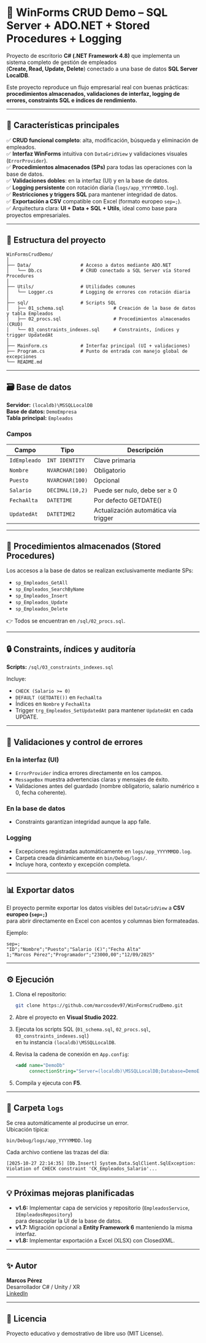 # 🧾 WinForms CRUD Demo – SQL Server + ADO.NET + Stored Procedures + Logging

Proyecto de escritorio **C# (.NET Framework 4.8)** que implementa un sistema completo de gestión de empleados  
(**Create, Read, Update, Delete**) conectado a una base de datos **SQL Server LocalDB**.  

Este proyecto reproduce un flujo empresarial real con buenas prácticas:  
**procedimientos almacenados, validaciones de interfaz, logging de errores, constraints SQL e índices de rendimiento.**

---

## 🚀 Características principales

✅ **CRUD funcional completo**: alta, modificación, búsqueda y eliminación de empleados.  
✅ **Interfaz WinForms** intuitiva con `DataGridView` y validaciones visuales (`ErrorProvider`).  
✅ **Procedimientos almacenados (SPs)** para todas las operaciones con la base de datos.  
✅ **Validaciones dobles**: en la interfaz (UI) y en la base de datos.  
✅ **Logging persistente** con rotación diaria (`logs/app_YYYYMMDD.log`).  
✅ **Restricciones y triggers SQL** para mantener integridad de datos.  
✅ **Exportación a CSV** compatible con Excel (formato europeo `sep=;`).  
✅ Arquitectura clara: **UI + Data + SQL + Utils**, ideal como base para proyectos empresariales.

---

## 🧩 Estructura del proyecto

```
WinFormsCrudDemo/
│
├── Data/                  # Acceso a datos mediante ADO.NET
│   └── Db.cs              # CRUD conectado a SQL Server vía Stored Procedures
│
├── Utils/                 # Utilidades comunes
│   └── Logger.cs          # Logging de errores con rotación diaria
│
├── sql/                   # Scripts SQL
│   ├── 01_schema.sql                  # Creación de la base de datos y tabla Empleados
│   ├── 02_procs.sql                   # Procedimientos almacenados (CRUD)
│   └── 03_constraints_indexes.sql     # Constraints, índices y trigger UpdatedAt
│
├── MainForm.cs            # Interfaz principal (UI + validaciones)
├── Program.cs             # Punto de entrada con manejo global de excepciones
└── README.md
```

---

## 🗃️ Base de datos

**Servidor:** `(localdb)\MSSQLLocalDB`  
**Base de datos:** `DemoEmpresa`  
**Tabla principal:** `Empleados`

### Campos
| Campo | Tipo | Descripción |
|--------|------|-------------|
| `IdEmpleado` | `INT IDENTITY` | Clave primaria |
| `Nombre` | `NVARCHAR(100)` | Obligatorio |
| `Puesto` | `NVARCHAR(100)` | Opcional |
| `Salario` | `DECIMAL(10,2)` | Puede ser nulo, debe ser ≥ 0 |
| `FechaAlta` | `DATETIME` | Por defecto GETDATE() |
| `UpdatedAt` | `DATETIME2` | Actualización automática vía trigger |

---

## 🧠 Procedimientos almacenados (Stored Procedures)

Los accesos a la base de datos se realizan exclusivamente mediante SPs:

- `sp_Empleados_GetAll`
- `sp_Empleados_SearchByName`
- `sp_Empleados_Insert`
- `sp_Empleados_Update`
- `sp_Empleados_Delete`

👉 Todos se encuentran en `/sql/02_procs.sql`.

---

## 🔒 Constraints, índices y auditoría

**Scripts:** `/sql/03_constraints_indexes.sql`

Incluye:
- `CHECK (Salario >= 0)`  
- `DEFAULT (GETDATE())` en `FechaAlta`  
- Índices en `Nombre` y `FechaAlta`  
- Trigger `trg_Empleados_SetUpdatedAt` para mantener `UpdatedAt` en cada UPDATE.

---

## 🧱 Validaciones y control de errores

### En la interfaz (UI)
- `ErrorProvider` indica errores directamente en los campos.
- `MessageBox` muestra advertencias claras y mensajes de éxito.
- Validaciones antes del guardado (nombre obligatorio, salario numérico ≥ 0, fecha coherente).

### En la base de datos
- Constraints garantizan integridad aunque la app falle.

### Logging
- Excepciones registradas automáticamente en `logs/app_YYYYMMDD.log`.
- Carpeta creada dinámicamente en `bin/Debug/logs/`.
- Incluye hora, contexto y excepción completa.

---

## 📊 Exportar datos

El proyecto permite exportar los datos visibles del `DataGridView` a **CSV europeo (`sep=;`)**  
para abrir directamente en Excel con acentos y columnas bien formateadas.

Ejemplo:
```
sep=;
"ID";"Nombre";"Puesto";"Salario (€)";"Fecha Alta"
1;"Marcos Pérez";"Programador";"23000,00";"12/09/2025"
```

---

## ⚙️ Ejecución

1. Clona el repositorio:
   ```bash
   git clone https://github.com/marcosdev97/WinFormsCrudDemo.git
   ```

2. Abre el proyecto en **Visual Studio 2022**.

3. Ejecuta los scripts SQL (`01_schema.sql`, `02_procs.sql`, `03_constraints_indexes.sql`)  
   en tu instancia `(localdb)\MSSQLLocalDB`.

4. Revisa la cadena de conexión en `App.config`:
   ```xml
   <add name="DemoDb"
        connectionString="Server=(localdb)\MSSQLLocalDB;Database=DemoEmpresa;Trusted_Connection=True;" />
   ```

5. Compila y ejecuta con **F5**.

---

## 📂 Carpeta `logs`

Se crea automáticamente al producirse un error.  
Ubicación típica:
```
bin/Debug/logs/app_YYYYMMDD.log
```

Cada archivo contiene las trazas del día:
```
[2025-10-27 22:14:35] [Db.Insert] System.Data.SqlClient.SqlException: 
Violation of CHECK constraint 'CK_Empleados_Salario'...
```

---

## 💡 Próximas mejoras planificadas

- **v1.6:** Implementar capa de servicios y repositorio (`EmpleadosService`, `IEmpleadosRepository`)  
  para desacoplar la UI de la base de datos.
- **v1.7:** Migración opcional a **Entity Framework 6** manteniendo la misma interfaz.
- **v1.8:** Implementar exportación a Excel (XLSX) con ClosedXML.

---

## ✨ Autor

**Marcos Pérez**  
Desarrollador C# / Unity / XR  
[LinkedIn](https://www.linkedin.com/in/marcos-p%C3%A9rez-gonz%C3%A1lez/)

---

## 📜 Licencia

Proyecto educativo y demostrativo de libre uso (MIT License).
